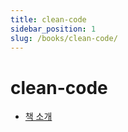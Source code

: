 ```yaml
---
title: clean-code
sidebar_position: 1
slug: /books/clean-code/
---
```


# clean-code

- [책 소개](introduction.md)
